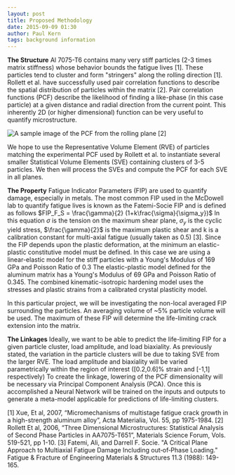 ```yaml
---
layout: post
title: Proposed Methodology
date: 2015-09-09 01:30
author: Paul Kern
tags: background information
---
```

<!-- Start Writing Below in Markdown -->
**The Structure**
Al 7075-T6 contains many very stiff particles (2-3 times matrix stiffness) whose behavior bounds the fatigue lives [1]. These particles tend to cluster and form "stringers" along the rolling direction [1].
Rollett et al. have successfully used pair correlation functions to describe the spatial distribution of particles within the matrix [2]. Pair correlation functions (PCF) describe the likelihood of finding a like-phase (in this case particle) at a given distance and radial direction from the current point. This inherently 2D (or higher dimensional) function can be very useful to quantify microstructure.

![A sample image of the PCF from the rolling plane](/MIC-AL7075-PARTICLES/img/pcf.png) [2]

We hope to use the Representative Volume Element (RVE) of particles matching the experimental PCF used by Rollett et al. to instantiate several smaller Statistical Volume Elements (SVE) containing clusters of 3-5 particles. We then will process the SVEs and compute the PCF for each SVE in all planes.

**The Property**
Fatigue Indicator Parameters (FIP) are used to quantify damage, especially in metals. The most common FIP used in the McDowell lab to quantify fatigue lives is known as the Fatemi-Socie FIP and is defined as follows
$FIP_F_S = \frac{\gamma}{2} (1+k\frac{\sigma}{\sigma_y})$
In this equation $\sigma$ is the tension on the maximum shear plane, $\sigma_y$ is the cyclic yield stress, $\frac{\gamma}{2}$ is the maximum plastic shear and k is a calibration constant for multi-axial fatigue (usually taken as 0.5) [3].
Since the FIP depends upon the plastic deformation, at the minimum an elastic-plastic constitutive model must be defined. In this case we are using a linear-elastic model for the stiff particles with a Young's Modulus of 169 GPa and Poisson Ratio of 0.3
The elastic-plastic model defined for the aluminum matrix has a Young's Modulus of 69 GPa and Poisson Ratio of 0.345. The combined kinematic-isotropic hardening model uses the stresses and plastic strains from a calibrated crystal plasticity model.

In this particular project, we will be investigating the non-local averaged FIP surrounding the particles. An averaging volume of ~5% particle volume will be used. The maximum of these FIP will determine the life-limiting crack extension into the matrix.

**The Linkages**
Ideally, we want to be able to predict the life-limiting FIP for a given particle cluster, load amplitude, and load biaxiality. As previously stated, the variation in the particle clusters will be due to taking SVE from the larger RVE.
The load amplitude and biaxiality will be varied parametrically within the region of interest ([0.2,0.6]% strain and [-1,1] respectively)
To create the linkage, lowering of the PCF dimensionality will be necessary via Principal Component Analysis (PCA). Once this is accomplished a Neural Network will be trained on the inputs and outputs to generate a meta-model applicable for predictions of life-limiting clusters.

[1] Xue, Et al, 2007, “Micromechanisms of multistage fatigue crack growth in a high-strength aluminum alloy”, Acta Materialia, Vol. 55, pp 1975-1984.
[2] Rollett Et al, 2006, “Three Dimensional Microstructures: Statistical Analysis of Second Phase Particles in AA7075-T651”, Materials Science Forum, Vols. 519-521, pp 1-10.
[3] Fatemi, Ali, and Darrell F. Socie. "A Critical Plane Approach to Multiaxial Fatigue Damage Including out‐of‐Phase Loading." Fatigue & Fracture of Engineering Materials & Structures 11.3 (1988): 149-165.


